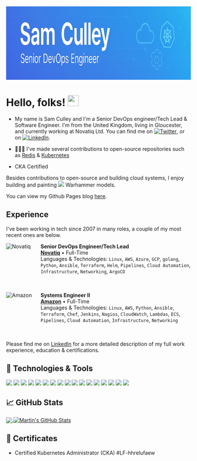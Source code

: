 <p align="center">
  <img width="600" height="200" src="https://raw.githubusercontent.com/sculley/sculley/main/sculley-github-banner.jpg">
</p>

# Hello, folks! <img src="https://raw.githubusercontent.com/MartinHeinz/MartinHeinz/master/wave.gif" width="30px" height="30px" />

* My name is Sam Culley and I'm a Senior DevOps engineer/Tech Lead & Software Engineer. I'm from the United Kingdom, living in Gloucester, and currently working at Novatiq Ltd. You can find me on [![Twitter][1.2]][1], or on [![LinkedIn][3.2]][3].

* 👨🏻‍💻 I've made several contributions to open-source repositories such as [Redis](https://github.com/redis/redis-py/pull/1723) & [Kubernetes](https://github.com/kubernetes/website/pulls?q=is%3Apr+is%3Aclose+author%3Asculley+)

* CKA Certified

Besides contributions to open-source and building cloud systems, I enjoy building and painting <img width="32" heigh="32" src="https://upload.wikimedia.org/wikipedia/en/thumb/f/fe/Games_Workshop_logo.svg/1024px-Games_Workshop_logo.svg.png" /> Warhammer models.

You can view my Github Pages blog [here](https://sculley.github.io/).

## Experience

I've been working in tech since 2007 in many roles, a couple of my most recent ones are below.

[<img align="left" height="94px" width="94px" alt="Novatiq" src="https://www.novatiq.com/wp-content/uploads/2023/07/social_placeholder-1.jpg"/>](https://www.novatiq.com/)

**Senior DevOps Engineer/Tech Lead** \
[**Novatiq**](https://www.novatiq.com/) • Full-Time \
Languages & Technologies: `Linux`, `AWS`, `Azure`, `GCP`, `golang`, `Python`, `Ansible`, `Terraform`, `Helm`, `Pipelines`, `Cloud Automation`, `Infrastructure`, `Networking`, `ArgoCD` \
<br/>
<br/>

[<img align="left" height="94px" width="94px" alt="Amazon" src="https://m.media-amazon.com/images/G/02/gc/designs/livepreview/amzn_logo_squid_noto_email_v2016_uk-main._CB463270308_.png"/>](https://www.amazon.com/)

**Systems Engineer II** \
[**Amazon**](https://www.amazon.com/) • Full-Time \
Languages & Technologies: `Linux`, `AWS`, `Python`, `Ansible`, `Terraform`, `Chef`, `Jenkins`, `Nagios`, `CloudWatch`, `Lambdas`, `ECS`, `Pipelines`, `Cloud Automation`, `Infrastructure`, `Networking` \
<br/>
<br/>

Please find me on [LinkedIn]((https://www.linkedin.com/in/sam-culley-4763a53a/)) for a more detailed description of my full work experience, education & certifications.

## 🔧 Technologies & Tools

![](https://img.shields.io/badge/OS-Linux-informational?style=for-the-badge&logo=appveyor&logo=linux&logoColor=white&color=blue)
![](https://img.shields.io/badge/OS-Windows-informational?style=for-the-badge&logo=linux&logoColor=white&color=blue)
![](https://img.shields.io/badge/Editor-IntelliJ_IDEA-informational?style=for-the-badge&logo=intellij-idea&logoColor=white&color=blue)
![](https://img.shields.io/badge/Code-Python-informational?style=for-the-badge&logo=python&logoColor=white&color=blue)
![](https://img.shields.io/badge/Code-JavaScript-informational?style=for-the-badge&logo=javascript&logoColor=white&color=blue)
![](https://img.shields.io/badge/Code-Golang-informational?style=for-the-badge&logo=go&logoColor=white&color=blue)
![](https://img.shields.io/badge/Code-Make-informational?style=for-the-badge&logo=cmake&logoColor=white&color=blue)
![](https://img.shields.io/badge/Shell-Bash-informational?style=for-the-badge&logo=gnu-bash&logoColor=white&color=blue)
![](https://img.shields.io/badge/Tools-PostgreSQL-informational?style=for-the-badge&logo=postgresql&logoColor=white&color=blue)
![](https://img.shields.io/badge/Tools-MySQL-informational?style=for-the-badge&logo=mysql&logoColor=white&color=blue)
![](https://img.shields.io/badge/Tools-Docker-informational?style=for-the-badge&logo=docker&logoColor=white&color=blue)
![](https://img.shields.io/badge/Tools-Kubernetes-informational?style=for-the-badge&logo=kubernetes&logoColor=white&color=blue)
![](https://img.shields.io/badge/IaC-Helm-informational?style=for-the-badge&logo=helm&logoColor=white&color=blue)
![](https://img.shields.io/badge/Cloud-Digital_Ocean-informational?style=for-the-badge&logo=digitalocean&logoColor=white&color=blue)
![](https://img.shields.io/badge/Cloud-AWS-informational?style=for-the-badge&logo=aws&logoColor=white&color=blue)
![](https://img.shields.io/badge/Cloud-Azure-informational?style=for-the-badge&logo=azure&logoColor=white&color=blue)
![](https://img.shields.io/badge/IaC-Terraform-informational?style=for-the-badge&logo=terraform&logoColor=white&color=blue)

## &#x1f4c8; GitHub Stats

<a href="https://github.com/sculley/sculley">
  <img align="center" src="https://github-readme-stats.vercel.app/api/top-langs/?username=sculley&hide=java,html,tex&title_color=ffffff&text_color=c9cacc&icon_color=2bbc8a&bg_color=1d1f21&langs_count=3" />
</a>
<a href="https://github.com/sculley/sculley">
  <img align="center" src="https://github-readme-stats.vercel.app/api?username=sculley&show_icons=true&line_height=27&count_private=true&title_color=ffffff&text_color=c9cacc&icon_color=2bbc8a&bg_color=1d1f21" alt="Martin's GitHub Stats" />
</a>

## 📜 Certificates

- Certified Kubernetes Administrator (CKA) #LF-hhrelufaew

[1.1]: http://i.imgur.com/tXSoThF.png (twitter icon with padding)
[2.1]: http://i.imgur.com/0o48UoR.png (github icon with padding)

[1.2]: http://i.imgur.com/wWzX9uB.png (twitter icon without padding)
[2.2]: http://i.imgur.com/9I6NRUm.png (github icon without padding)
[3.2]: https://raw.githubusercontent.com/MartinHeinz/MartinHeinz/master/linkedin-3-16.png (LinkedIn icon without padding)

[1]: https://twitter.com/culley
[2]: https://github.com/sculley
[3]: https://www.linkedin.com/in/sam-culley-4763a53a
